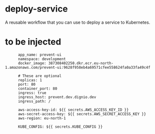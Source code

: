 # deploy-service

A reusable workflow that you can use to deploy a service to Kubernetes.

# to be injected

          app_name: prevent-ui
          namespace: development
          docker_image: 387308402250.dkr.ecr.eu-north-1.amazonaws.com/prevent-ui:9628f958eb4a69571cfee558624fa0a33fa49c4f

          # These are optional
          replicas: 1
          port: 80
          container_port: 80
          ingress: true
          ingress_host: prevent.dev.dignio.dev
          ingress_path: /

          aws-access-key-id: ${{ secrets.AWS_ACCESS_KEY_ID }}
          aws-secret-access-key: ${{ secrets.AWS_SECRET_ACCESS_KEY }}
          aws-region: eu-north-1

          KUBE_CONFIG: ${{ secrets.KUBE_CONFIG }}

